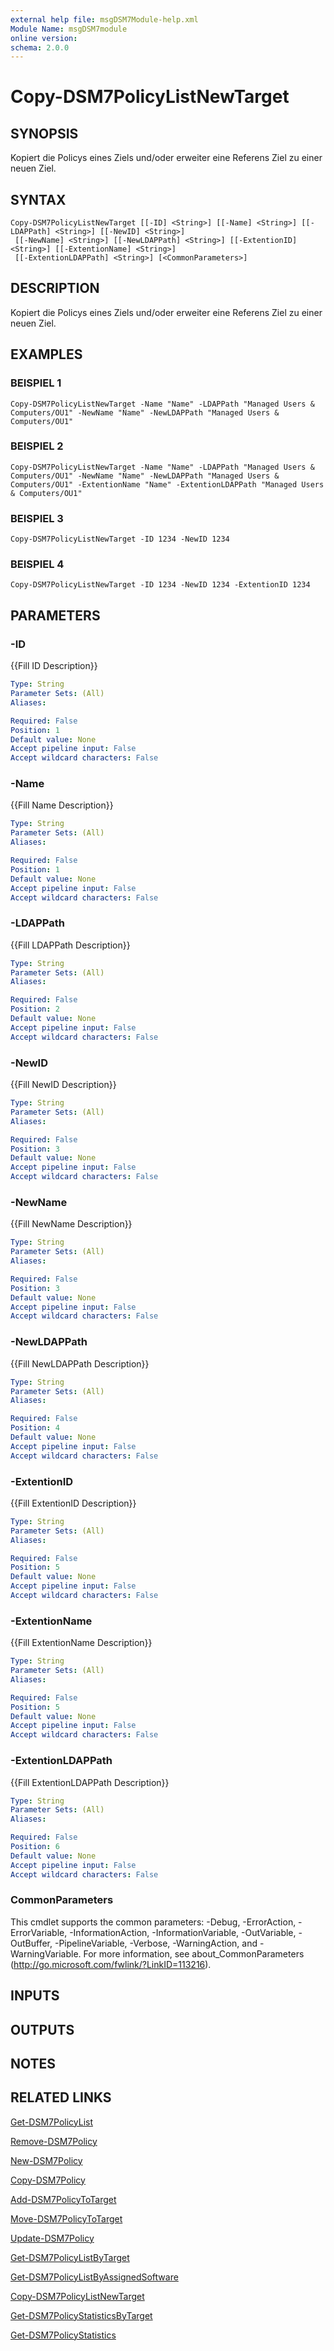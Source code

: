 ```yaml
---
external help file: msgDSM7Module-help.xml
Module Name: msgDSM7module
online version:
schema: 2.0.0
---
```


# Copy-DSM7PolicyListNewTarget

## SYNOPSIS
Kopiert die Policys eines Ziels und/oder erweiter eine Referens Ziel zu einer neuen Ziel.

## SYNTAX

```
Copy-DSM7PolicyListNewTarget [[-ID] <String>] [[-Name] <String>] [[-LDAPPath] <String>] [[-NewID] <String>]
 [[-NewName] <String>] [[-NewLDAPPath] <String>] [[-ExtentionID] <String>] [[-ExtentionName] <String>]
 [[-ExtentionLDAPPath] <String>] [<CommonParameters>]
```

## DESCRIPTION
Kopiert die Policys eines Ziels und/oder erweiter eine Referens Ziel zu einer neuen Ziel.

## EXAMPLES

### BEISPIEL 1
```
Copy-DSM7PolicyListNewTarget -Name "Name" -LDAPPath "Managed Users & Computers/OU1" -NewName "Name" -NewLDAPPath "Managed Users & Computers/OU1"
```

### BEISPIEL 2
```
Copy-DSM7PolicyListNewTarget -Name "Name" -LDAPPath "Managed Users & Computers/OU1" -NewName "Name" -NewLDAPPath "Managed Users & Computers/OU1" -ExtentionName "Name" -ExtentionLDAPPath "Managed Users & Computers/OU1"
```

### BEISPIEL 3
```
Copy-DSM7PolicyListNewTarget -ID 1234 -NewID 1234
```

### BEISPIEL 4
```
Copy-DSM7PolicyListNewTarget -ID 1234 -NewID 1234 -ExtentionID 1234
```

## PARAMETERS

### -ID
{{Fill ID Description}}

```yaml
Type: String
Parameter Sets: (All)
Aliases:

Required: False
Position: 1
Default value: None
Accept pipeline input: False
Accept wildcard characters: False
```

### -Name
{{Fill Name Description}}

```yaml
Type: String
Parameter Sets: (All)
Aliases:

Required: False
Position: 1
Default value: None
Accept pipeline input: False
Accept wildcard characters: False
```

### -LDAPPath
{{Fill LDAPPath Description}}

```yaml
Type: String
Parameter Sets: (All)
Aliases:

Required: False
Position: 2
Default value: None
Accept pipeline input: False
Accept wildcard characters: False
```

### -NewID
{{Fill NewID Description}}

```yaml
Type: String
Parameter Sets: (All)
Aliases:

Required: False
Position: 3
Default value: None
Accept pipeline input: False
Accept wildcard characters: False
```

### -NewName
{{Fill NewName Description}}

```yaml
Type: String
Parameter Sets: (All)
Aliases:

Required: False
Position: 3
Default value: None
Accept pipeline input: False
Accept wildcard characters: False
```

### -NewLDAPPath
{{Fill NewLDAPPath Description}}

```yaml
Type: String
Parameter Sets: (All)
Aliases:

Required: False
Position: 4
Default value: None
Accept pipeline input: False
Accept wildcard characters: False
```

### -ExtentionID
{{Fill ExtentionID Description}}

```yaml
Type: String
Parameter Sets: (All)
Aliases:

Required: False
Position: 5
Default value: None
Accept pipeline input: False
Accept wildcard characters: False
```

### -ExtentionName
{{Fill ExtentionName Description}}

```yaml
Type: String
Parameter Sets: (All)
Aliases:

Required: False
Position: 5
Default value: None
Accept pipeline input: False
Accept wildcard characters: False
```

### -ExtentionLDAPPath
{{Fill ExtentionLDAPPath Description}}

```yaml
Type: String
Parameter Sets: (All)
Aliases:

Required: False
Position: 6
Default value: None
Accept pipeline input: False
Accept wildcard characters: False
```

### CommonParameters
This cmdlet supports the common parameters: -Debug, -ErrorAction, -ErrorVariable, -InformationAction, -InformationVariable, -OutVariable, -OutBuffer, -PipelineVariable, -Verbose, -WarningAction, and -WarningVariable. For more information, see about_CommonParameters (http://go.microsoft.com/fwlink/?LinkID=113216).

## INPUTS

## OUTPUTS

## NOTES

## RELATED LINKS

[Get-DSM7PolicyList]()

[Remove-DSM7Policy]()

[New-DSM7Policy]()

[Copy-DSM7Policy]()

[Add-DSM7PolicyToTarget]()

[Move-DSM7PolicyToTarget]()

[Update-DSM7Policy]()

[Get-DSM7PolicyListByTarget]()

[Get-DSM7PolicyListByAssignedSoftware]()

[Copy-DSM7PolicyListNewTarget]()

[Get-DSM7PolicyStatisticsByTarget]()

[Get-DSM7PolicyStatistics]()

